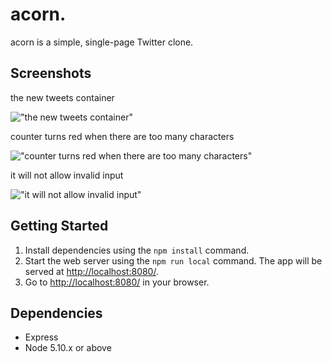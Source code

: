 # acorn.

acorn is a simple, single-page Twitter clone.

## Screenshots

the new tweets container

!["the new tweets container"](https://github.com/eli-h/tweetr/blob/master/docs/new-tweets.png)


counter turns red when there are too many characters

!["counter turns red when there are too many characters"](https://github.com/eli-h/tweetr/blob/master/docs/too-many-characters.png)

it will not allow invalid input

!["it will not allow invalid input"](https://github.com/eli-h/tweetr/blob/master/docs/invalid-input.png)

## Getting Started

1. Install dependencies using the `npm install` command.
2. Start the web server using the `npm run local` command. The app will be served at <http://localhost:8080/>.
3. Go to <http://localhost:8080/> in your browser.

## Dependencies

- Express
- Node 5.10.x or above
